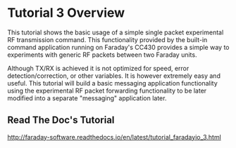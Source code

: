 
# Tutorial 3 Overview

This tutorial shows the  basic usage of a simple single packet experimental RF transmission command. This functionality provided by the built-in command application running on Faraday's CC430 provides a simple way to experiments with generic RF packets between two Faraday units.

Although TX/RX is achieved it is not optimized for speed, error detection/correction, or other variables. It is however extremely easy and useful. This tutorial will build a basic messaging application functionality using the experimental RF packet forwarding functionality to be later modified into a separate "messaging" application later.


## Read The Doc's Tutorial

http://faraday-software.readthedocs.io/en/latest/tutorial_faradayio_3.html